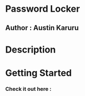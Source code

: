 # Password Locker
## Author : Austin Karuru
# Description 
####
# Getting Started
####
### Check it out here :
